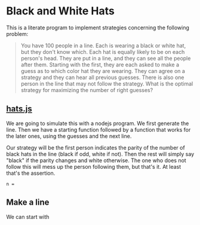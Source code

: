 # Black and White Hats

This is a literate program to implement strategies concerning the following problem:

>You have 100 people in a line. Each is wearing a black or white hat, but they don't know which. Each hat is equally likely to be on each person's head. They are put in a line, and they can see all the people after them. Starting with the first, they are each asked to make a guess as to which color hat they are wearing. They can agree on a strategy and they can hear all previous guesses. There is also one person in the line that may not follow the strategy. What is the optimal strategy for maximizing the number of right guesses?

## [hats.js](#hats.js "save: | jshint")

We are going to simulate this with a nodejs program. We first generate the line. Then we have a starting function followed by a function that works for the later ones, using the guesses and the next line. 

Our strategy will be the first person indicates the parity of the number of black hats in the line (black if odd, white if not). Then the rest will simply say "black" if the parity changes and white otherwise. The one who does not follow this will mess up the person following them, but that's it. At least that's the assertion. 


    n = 


## Make a line

We can start with